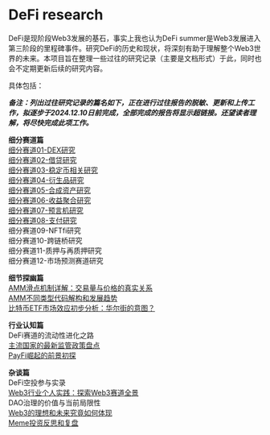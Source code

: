 # DeFi research
DeFi是现阶段Web3发展的基石，事实上我也认为DeFi summer是Web3发展进入第三阶段的里程碑事件。研究DeFi的历史和现状，将深刻有助于理解整个Web3世界的未来。本项目旨在整理一些过往的研究记录（主要是文档形式）于此，同时也会不定期更新后续的研究内容。

具体包括：

***备注：列出过往研究记录的篇名如下，正在进行过往报告的脱敏、更新和上传工作，拟逐步于2024.12.10日前完成，全部完成的报告将显示超链接。还望读者理解，将尽快完成此项工作。***

**细分赛道篇**  
[细分赛道01-DEX研究](https://github.com/Joenew2023/DeFi-research-by-Joe-update-irregularly/blob/main/%E7%BB%86%E5%88%86%E8%B5%9B%E9%81%9301-DEX%E7%A0%94%E7%A9%B6.md)  
[细分赛道02-借贷研究](https://github.com/Joenew2023/DeFi-research-by-Joe-update-irregularly/blob/main/%E7%BB%86%E5%88%86%E8%B5%9B%E9%81%9302-%E5%80%9F%E8%B4%B7%E7%A0%94%E7%A9%B6.md)  
[细分赛道03-稳定币相关研究](https://github.com/Joenew2023/DeFi-research-by-Joe-update-irregularly/blob/main/%E7%BB%86%E5%88%86%E8%B5%9B%E9%81%9303-%E7%A8%B3%E5%AE%9A%E5%B8%81%E7%9B%B8%E5%85%B3%E7%A0%94%E7%A9%B6.md)  
[细分赛道04-衍生品研究](https://github.com/Joenew2023/DeFi-research-by-Joe-update-irregularly/blob/main/%E7%BB%86%E5%88%86%E8%B5%9B%E9%81%9304-%E8%A1%8D%E7%94%9F%E5%93%81%E7%A0%94%E7%A9%B6.md)  
[细分赛道05-合成资产研究](https://github.com/Joenew2023/DeFi-research-by-Joe-update-irregularly/blob/main/%E7%BB%86%E5%88%86%E8%B5%9B%E9%81%9305-%E5%90%88%E6%88%90%E8%B5%84%E4%BA%A7%E7%A0%94%E7%A9%B6.md)  
[细分赛道06-收益聚合研究](https://github.com/Joenew2023/DeFi-research-by-Joe-update-irregularly/blob/main/%E7%BB%86%E5%88%86%E8%B5%9B%E9%81%9306-%E6%94%B6%E7%9B%8A%E8%81%9A%E5%90%88%E7%A0%94%E7%A9%B6.md)  
[细分赛道07-预言机研究](https://github.com/Joenew2023/DeFi-research-by-Joe-update-irregularly/blob/main/%E7%BB%86%E5%88%86%E8%B5%9B%E9%81%9307-%E9%A2%84%E8%A8%80%E6%9C%BA%E7%A0%94%E7%A9%B6.md)  
[细分赛道08-支付研究](https://github.com/Joenew2023/DeFi-research-by-Joe-update-irregularly/blob/main/%E7%BB%86%E5%88%86%E8%B5%9B%E9%81%9308-%E6%94%AF%E4%BB%98%E7%A0%94%E7%A9%B6.md)  
细分赛道09-NFTfi研究  
细分赛道10-跨链桥研究  
细分赛道11-质押与再质押研究  
细分赛道12-市场预测赛道研究

**细节探幽篇**  
[AMM滑点机制详解：交易量与价格的真实关系](https://github.com/Joenew2023/DeFi-research-by-Joe-update-irregularly/blob/main/AMM%E6%BB%91%E7%82%B9%E6%9C%BA%E5%88%B6%E8%AF%A6%E8%A7%A3%EF%BC%9A%E4%BA%A4%E6%98%93%E9%87%8F%E4%B8%8E%E4%BB%B7%E6%A0%BC%E7%9A%84%E7%9C%9F%E5%AE%9E%E5%85%B3%E7%B3%BB.md)  
[AMM不同类型代码解构和发展趋势](https://github.com/Joenew2023/DeFi-research-by-Joe-update-irregularly/blob/main/AMM%E4%B8%8D%E5%90%8C%E7%B1%BB%E5%9E%8B%E4%BB%A3%E7%A0%81%E8%A7%A3%E6%9E%84%E5%92%8C%E5%8F%91%E5%B1%95%E8%B6%8B%E5%8A%BF.md)  
[比特币ETF市场效应初步分析：华尔街的意图？](https://github.com/Joenew2023/DeFi-research-by-Joe-update-irregularly/blob/main/%E6%AF%94%E7%89%B9%E5%B8%81ETF%E5%B8%82%E5%9C%BA%E6%95%88%E5%BA%94%E5%88%9D%E6%AD%A5%E5%88%86%E6%9E%90%EF%BC%9A%E5%8D%8E%E5%B0%94%E8%A1%97%E7%9A%84%E6%84%8F%E5%9B%BE%EF%BC%9F.md)

**行业认知篇**  
DeFi赛道的流动性进化之路  
[主流国家的最新监管政策盘点](https://github.com/Joenew2023/DeFi-research-by-Joe-update-irregularly/blob/main/%E4%B8%BB%E6%B5%81%E5%9B%BD%E5%AE%B6%E7%9A%84%E6%9C%80%E6%96%B0%E7%9B%91%E7%AE%A1%E6%94%BF%E7%AD%96%E7%9B%98%E7%82%B9.md)  
[PayFi崛起的前景初探](https://github.com/Joenew2023/DeFi-research-by-Joe-update-irregularly/blob/main/%E7%BB%86%E5%88%86%E8%B5%9B%E9%81%9308-%E6%94%AF%E4%BB%98%E7%A0%94%E7%A9%B6.md)

**杂谈篇**  
DeFi空投参与实录  
[Web3行业个人实践：探索Web3赛道全景](https://github.com/Joenew2023/DeFi-research-by-Joe-update-irregularly/blob/main/Web3%E8%A1%8C%E4%B8%9A%E4%B8%AA%E4%BA%BA%E5%AE%9E%E8%B7%B5%EF%BC%9A%E6%8E%A2%E7%B4%A2Web3%E8%B5%9B%E9%81%93%E5%85%A8%E6%99%AF.md)  
DAO治理的价值与当前局限性  
[Web3的理想和未来究竟如何体现](https://github.com/Joenew2023/DeFi-research-by-Joe-update-irregularly/blob/main/Web3%E7%9A%84%E7%90%86%E6%83%B3%E5%92%8C%E6%9C%AA%E6%9D%A5%E7%A9%B6%E7%AB%9F%E5%A6%82%E4%BD%95%E4%BD%93%E7%8E%B0.md)  
[Meme投资反思和复盘](https://github.com/Joenew2023/DeFi-research-by-Joe-update-irregularly/blob/main/Meme%E6%8A%95%E8%B5%84%E5%8F%8D%E6%80%9D%E5%92%8C%E5%A4%8D%E7%9B%98.md)
